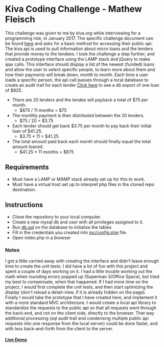 # Kiva Coding Challenge - Mathew Fleisch

This challenge was given to me by kiva.org while interviewing for a programming role, in January 2017. The specific challenge document can be found [here](https://github.com/mathew-fleisch/kiva-coding-challenge/blob/master/challenge-doc.txt) and asks for a basic method for accessing their public api. The kiva api is used to pull information about micro loans and the lenders that provide money to the lendees. I took the challenge a step further, and created a prototype interface using the LAMP stack and jQuery to make ajax calls. This interface should display a list of the newest (funded) loans and allow the user to select specific people, to learn more about them and how their payments will break down, month to month. Each time a user loads a specific person, the api call passes through a local database to create an audit trail for each lender [Click here](https://github.com/mathew-fleisch/kiva-coding-challenge/blob/master/example_db_data.sql) to see a db export of one loan of $825. 

* There are 20 lenders and the lendee will payback a total of $75 per month. 
	* $875 / 11 months = $75
* The monthly payment is then distributed between the 20 lenders.
	* $75 / 20 = $3.75 
* Each lender should get back $3.75 per month to pay back their initial loan of $41.25.
	* $3.75 * 11 = $41.25 
* The total amount paid back each month should finally equal the total amount loaned.
	* $41.25 * 11 months = $875

## Requirements
* Must have a LAMP or MAMP stack already set up for this to work.
* Must have a virtual host set up to interpret php files in the cloned repo destination.

## Instructions
* Clone the repository to your local computer. 
* Create a new mysql db and user with all privileges assigned to it.
* Run [db.sql](https://github.com/mathew-fleisch/kiva-coding-challenge/blob/master/db.sql) on the database to initialize the tables
* Fill in the credentials you created into [inc/config.php](https://github.com/mathew-fleisch/kiva-coding-challenge/blob/master/inc/config.php) file.
* Open index.php in a browser


### Notes
I got a little carried away with creating the interface and didn't leave enough time to create the unit tests. I did have a lot of fun with this project and spent a couple of days working on it. I had a little trouble working out the math when rounding errors popped up (Superman 3/Office Space), but tried my best to compensate, when that happened. If I had more time on the project, I would first complete the unit tests, and then start optimizing the display (don't reload a detail-view, if it is already hidden on the page). Finally I would take the prototype that I have created here, and implement it with a more standard MVC architecture. I would create a local api library to standardize the requests to the public api so that all requests went through the back-end, and not on the client side, directly to the browser. That way additional processing (sql audit trail and condensing multiple public api requests into one response from the local server) could be done faster, and with less back-and-forth from the client to the server. 

#### [Live Demo](http://mathewfleisch.com/kiva/)